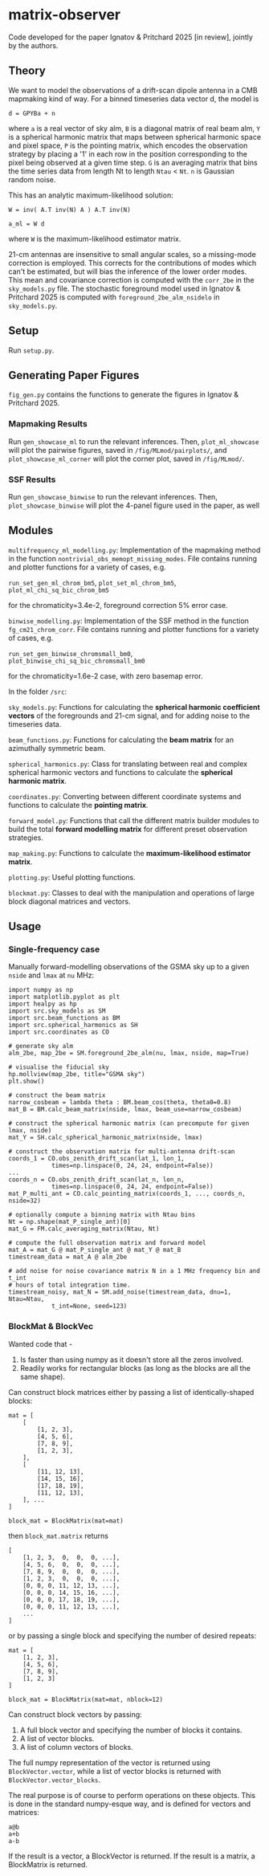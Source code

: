 # matrix-observer

Code developed for the paper Ignatov & Pritchard 2025 [in review], jointly by the authors.

## Theory

We want to model the observations of a drift-scan dipole antenna in a CMB
mapmaking kind of way. For a binned timeseries data vector d, the model is

`d = GPYBa + n`

where `a` is a real vector of sky alm, `B` is a diagonal matrix of real beam 
alm, `Y` is a spherical harmonic matrix that maps between spherical harmonic 
space and pixel space, `P` is the pointing matrix, which encodes the observation 
strategy by placing a '1' in each row in the position corresponding to the pixel
being observed at a given time step. `G` is an averaging matrix that bins the 
time series data from length Nt to length `Ntau` < `Nt`. `n` is Gaussian random
noise. 

This has an analytic maximum-likelihood solution:

`W = inv( A.T inv(N) A ) A.T inv(N)`

`a_ml = W d`

where `W` is the maximum-likelihood estimator matrix.

21-cm antennas are insensitive to small angular scales, so a missing-mode
correction is employed. This corrects for the contributions of modes which
can't be estimated, but will bias the inference of the lower order modes. This
mean and covariance correction is computed with the `corr_2be` in the 
`sky_models.py` file. The stochastic foreground model used in Ignatov & Pritchard 2025 is
computed with `foreground_2be_alm_nsidelo` in `sky_models.py`.

## Setup

Run `setup.py`.

## Generating Paper Figures

`fig_gen.py` contains the functions to generate the figures in Ignatov & Pritchard 2025.

### Mapmaking Results

Run `gen_showcase_ml` to run the relevant inferences. Then, 
`plot_ml_showcase` will plot the pairwise figures, saved in 
`/fig/MLmod/pairplots/`, and `plot_showcase_ml_corner` will plot the corner
plot, saved in `/fig/MLmod/`.

### SSF Results

Run `gen_showcase_binwise` to run the relevant inferences. Then, 
`plot_showcase_binwise` will plot the 4-panel figure used in the paper, as well


## Modules

`multifrequency_ml_modelling.py`:
Implementation of the mapmaking method in the function 
`nontrivial_obs_memopt_missing_modes`. File contains running and plotter 
functions for a variety of cases, e.g. 

`run_set_gen_ml_chrom_bm5`, `plot_set_ml_chrom_bm5`, `plot_ml_chi_sq_bic_chrom_bm5`

for the chromaticity=3.4e-2, foreground correction 5% error case. 

`binwise_modelling.py`:
Implementation of the SSF method in the function `fg_cm21_chrom_corr`.
File contains running and plotter functions for a variety of cases, e.g. 

`run_set_gen_binwise_chromsmall_bm0`, `plot_binwise_chi_sq_bic_chromsmall_bm0`

for the chromaticity=1.6e-2 case, with zero basemap error.


In the folder `/src`:

`sky_models.py`:
Functions for calculating the **spherical harmonic coefficient vectors** of the 
foregrounds and 21-cm signal, and for adding noise to the timeseries data.

`beam_functions.py`:
Functions for calculating the **beam matrix** for an azimuthally symmetric beam.

`spherical_harmonics.py`:
Class for translating between real and complex spherical harmonic vectors and 
functions to calculate the **spherical harmonic matrix**.

`coordinates.py`:
Converting between different coordinate systems and functions to calculate the 
**pointing matrix**.

`forward_model.py`:
Functions that call the different matrix builder modules to build the total
**forward modelling matrix** for different preset observation strategies.

`map_making.py`:
Functions to calculate the **maximum-likelihood estimator matrix**.

`plotting.py`:
Useful plotting functions.

`blockmat.py`:
Classes to deal with the manipulation and operations of large block diagonal
matrices and vectors.


## Usage

### Single-frequency case

Manually forward-modelling observations of the GSMA sky up to a given `nside` 
and `lmax` at `nu` MHz:

```
import numpy as np
import matplotlib.pyplot as plt
import healpy as hp
import src.sky_models as SM
import src.beam_functions as BM
import src.spherical_harmonics as SH
import src.coordinates as CO

# generate sky alm
alm_2be, map_2be = SM.foreground_2be_alm(nu, lmax, nside, map=True)

# visualise the fiducial sky
hp.mollview(map_2be, title="GSMA sky")
plt.show()

# construct the beam matrix
narrow_cosbeam = lambda theta : BM.beam_cos(theta, theta0=0.8)
mat_B = BM.calc_beam_matrix(nside, lmax, beam_use=narrow_cosbeam)

# construct the spherical harmonic matrix (can precompute for given lmax, nside)
mat_Y = SH.calc_spherical_harmonic_matrix(nside, lmax)

# construct the observation matrix for multi-antenna drift-scan
coords_1 = CO.obs_zenith_drift_scan(lat_1, lon_1, 
            times=np.linspace(0, 24, 24, endpoint=False))
...
coords_n = CO.obs_zenith_drift_scan(lat_n, lon_n, 
            times=np.linspace(0, 24, 24, endpoint=False))
mat_P_multi_ant = CO.calc_pointing_matrix(coords_1, ..., coords_n, nside=32)

# optionally compute a binning matrix with Ntau bins
Nt = np.shape(mat_P_single_ant)[0]
mat_G = FM.calc_averaging_matrix(Ntau, Nt)

# compute the full observation matrix and forward model
mat_A = mat_G @ mat_P_single_ant @ mat_Y @ mat_B
timestream_data = mat_A @ alm_2be

# add noise for noise covariance matrix N in a 1 MHz frequency bin and t_int 
# hours of total integration time.
timestream_noisy, mat_N = SM.add_noise(timestream_data, dnu=1, Ntau=Ntau, 
            t_int=None, seed=123)
```


### BlockMat & BlockVec

Wanted code that - 
1. Is faster than using numpy as it doesn't store all the zeros involved.
2. Readily works for rectangular blocks (as long as the blocks are all the
same shape).

Can construct block matrices either by passing a list of identically-shaped 
blocks:

```
mat = [
    [
        [1, 2, 3],
        [4, 5, 6],
        [7, 8, 9],
        [1, 2, 3],
    ],
    [
        [11, 12, 13],
        [14, 15, 16],
        [17, 18, 19],
        [11, 12, 13],
    ], ...
]

block_mat = BlockMatrix(mat=mat)
```

then `block_mat.matrix` returns

```
[
    [1, 2, 3,  0,  0,  0, ...],
    [4, 5, 6,  0,  0,  0, ...],
    [7, 8, 9,  0,  0,  0, ...],
    [1, 2, 3,  0,  0,  0, ...],
    [0, 0, 0, 11, 12, 13, ...],
    [0, 0, 0, 14, 15, 16, ...],
    [0, 0, 0, 17, 18, 19, ...],
    [0, 0, 0, 11, 12, 13, ...],
    ...
]
```

or by passing a single block and specifying the number of desired repeats:

```
mat = [
    [1, 2, 3],
    [4, 5, 6],
    [7, 8, 9],
    [1, 2, 3]
]

block_mat = BlockMatrix(mat=mat, nblock=12)
```

Can construct block vectors by passing:
1. A full block vector and specifying the number of blocks it contains.
2. A list of vector blocks.
3. A list of column vectors of blocks.

The full numpy representation of the vector is returned using 
`BlockVector.vector`, while a list of vector blocks is returned with 
`BlockVector.vector_blocks`.

The real purpose is of course to perform operations on these objects. This is 
done in the standard numpy-esque way, and is defined for vectors and matrices:

```
a@b
a+b
a-b
```

If the result is a vector, a BlockVector is returned. If the result is a matrix,
a BlockMatrix is returned.

